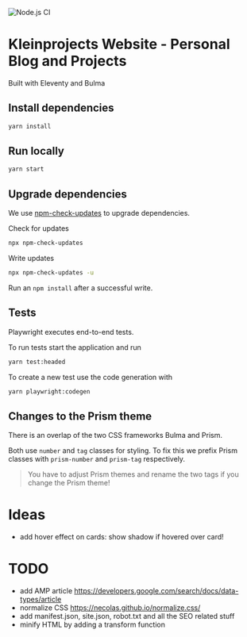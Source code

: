 ![Node.js CI](https://github.com/marcoklein/kleinprojects-website/workflows/Node.js%20CI/badge.svg)

# Kleinprojects Website - Personal Blog and Projects

Built with Eleventy and Bulma

## Install dependencies

```sh
yarn install
```

## Run locally

```sh
yarn start
```

## Upgrade dependencies

We use [npm-check-updates](https://github.com/raineorshine/npm-check-updates) to upgrade dependencies.

Check for updates

```sh
npx npm-check-updates
```

Write updates

```sh
npx npm-check-updates -u
```

Run an `npm install` after a successful write.

## Tests

Playwright executes end-to-end tests.

To run tests start the application and run

```sh
yarn test:headed
```

To create a new test use the code generation with

```sh
yarn playwright:codegen
```

## Changes to the Prism theme

There is an overlap of the two CSS frameworks Bulma and Prism.

Both use `number` and `tag` classes for styling. To fix this we prefix Prism classes with `prism-number` and `prism-tag` respectively.

> You have to adjust Prism themes and rename the two tags if you change the Prism theme!


# Ideas

- add hover effect on cards: show shadow if hovered over card!

# TODO

- add AMP article https://developers.google.com/search/docs/data-types/article
- normalize CSS https://necolas.github.io/normalize.css/
- add manifest.json, site.json, robot.txt and all the SEO related stuff
- minify HTML by adding a transform function

